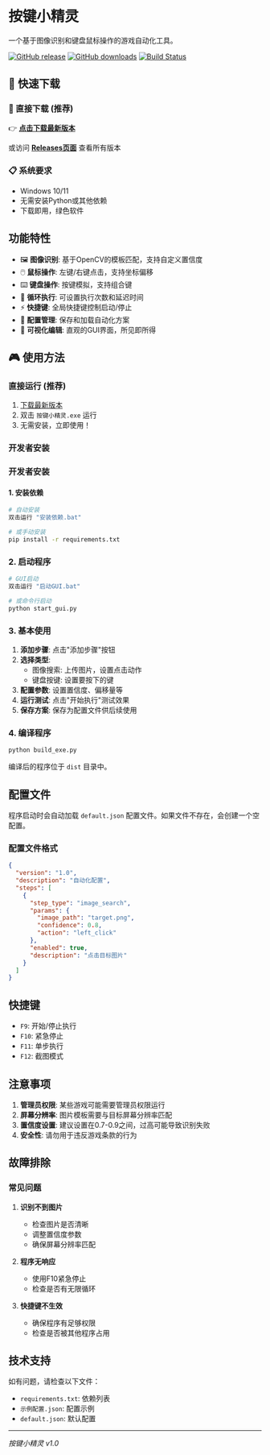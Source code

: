 # 按键小精灵

一个基于图像识别和键盘鼠标操作的游戏自动化工具。

[![GitHub release](https://img.shields.io/github/v/release/goblinjj/anjian?style=flat-square)](https://github.com/goblinjj/anjian/releases)
[![GitHub downloads](https://img.shields.io/github/downloads/goblinjj/anjian/total?style=flat-square)](https://github.com/goblinjj/anjian/releases)
[![Build Status](https://img.shields.io/github/actions/workflow/status/goblinjj/anjian/auto-release.yml?style=flat-square)](https://github.com/goblinjj/anjian/actions)

## 🚀 快速下载

### 💾 直接下载 (推荐)

👉 **[点击下载最新版本](https://github.com/goblinjj/anjian/releases/latest/download/default.exe)**

或访问 **[Releases页面](https://github.com/goblinjj/anjian/releases)** 查看所有版本

### 📋 系统要求

- Windows 10/11
- 无需安装Python或其他依赖
- 下载即用，绿色软件

## 功能特性

- 🖼️ **图像识别**: 基于OpenCV的模板匹配，支持自定义置信度
- 🖱️ **鼠标操作**: 左键/右键点击，支持坐标偏移
- ⌨️ **键盘操作**: 按键模拟，支持组合键
- 🔄 **循环执行**: 可设置执行次数和延迟时间
- ⚡ **快捷键**: 全局快捷键控制启动/停止
- 💾 **配置管理**: 保存和加载自动化方案
- 🎯 **可视化编辑**: 直观的GUI界面，所见即所得

## 🎮 使用方法

### 直接运行 (推荐)

1. [下载最新版本](https://github.com/goblinjj/anjian/releases/latest)
2. 双击 `按键小精灵.exe` 运行
3. 无需安装，立即使用！

### 开发者安装

### 开发者安装

#### 1. 安装依赖

```bash
# 自动安装
双击运行 "安装依赖.bat"

# 或手动安装
pip install -r requirements.txt
```

### 2. 启动程序

```bash
# GUI启动
双击运行 "启动GUI.bat"

# 或命令行启动
python start_gui.py
```

### 3. 基本使用

1. **添加步骤**: 点击"添加步骤"按钮
2. **选择类型**:
   - 图像搜索: 上传图片，设置点击动作
   - 键盘按键: 设置要按下的键
3. **配置参数**: 设置置信度、偏移量等
4. **运行测试**: 点击"开始执行"测试效果
5. **保存方案**: 保存为配置文件供后续使用

### 4. 编译程序

```bash
python build_exe.py
```

编译后的程序位于 `dist` 目录中。

## 配置文件

程序启动时会自动加载 `default.json` 配置文件。如果文件不存在，会创建一个空配置。

### 配置文件格式

```json
{
  "version": "1.0",
  "description": "自动化配置",
  "steps": [
    {
      "step_type": "image_search",
      "params": {
        "image_path": "target.png",
        "confidence": 0.8,
        "action": "left_click"
      },
      "enabled": true,
      "description": "点击目标图片"
    }
  ]
}
```

## 快捷键

- `F9`: 开始/停止执行
- `F10`: 紧急停止
- `F11`: 单步执行
- `F12`: 截图模式

## 注意事项

1. **管理员权限**: 某些游戏可能需要管理员权限运行
2. **屏幕分辨率**: 图片模板需要与目标屏幕分辨率匹配
3. **置信度设置**: 建议设置在0.7-0.9之间，过高可能导致识别失败
4. **安全性**: 请勿用于违反游戏条款的行为

## 故障排除

### 常见问题

1. **识别不到图片**
   
   - 检查图片是否清晰
   - 调整置信度参数
   - 确保屏幕分辨率匹配
2. **程序无响应**
   
   - 使用F10紧急停止
   - 检查是否有无限循环
3. **快捷键不生效**
   
   - 确保程序有足够权限
   - 检查是否被其他程序占用

## 技术支持

如有问题，请检查以下文件：

- `requirements.txt`: 依赖列表
- `示例配置.json`: 配置示例
- `default.json`: 默认配置

---

*按键小精灵 v1.0*

